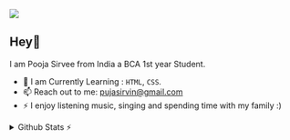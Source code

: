 <p align="left"> 
  <img src="https://komarev.com/ghpvc/?username=sirvi06&label=Profile%20views&color=0e75b6&style=flat" />
</p>

## Hey👋
I am Pooja Sirvee from India a BCA 1st year Student. 

- 🧰 I am Currently Learning : `HTML`, `CSS`.
- 📫 Reach out to me: pujasirvin@gmail.com
- ⚡ I enjoy listening music, singing and spending time with my family :)


<details>
  <summary>Github Stats ⚡</summary>
</br></br>
  <a href="#"> <img align="center" src="https://github-readme-streak-stats.herokuapp.com/?user=sirvi06&&theme=tokyonight" alt="y17godara" /></a>
</br></br>
  <a href="#"><img src="https://github-readme-stats.vercel.app/api?username=sirvi06&theme=blueberry&count_private=true&hide_border=true&line_height=20" alt="Github stats"></a>
  <a href="#"><img src="https://github-readme-stats.vercel.app/api/top-langs/?username=sirvi06&layout=compact&theme=blueberry&count_private=true&hide_border=true" alt="Top Langs"></a>
</details>
